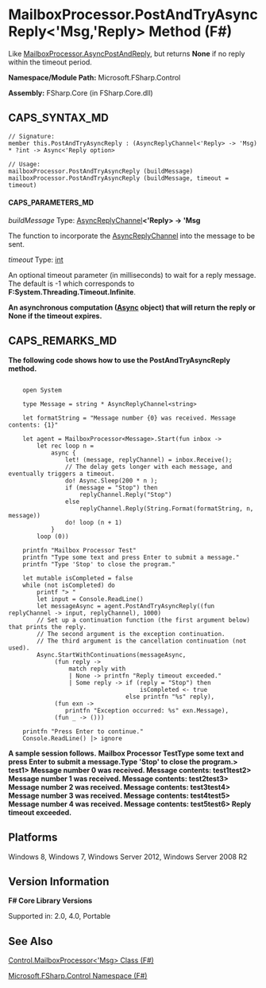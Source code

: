 # MailboxProcessor.PostAndTryAsyncReply<'Msg,'Reply> Method (F#)

Like [MailboxProcessor.AsyncPostAndReply](http://msdn.microsoft.com/en-us/library/cd7d03c7-cc82-46f3-9f9a-ed689164e4a8), but returns **None** if no reply within the timeout period.

**Namespace/Module Path:** Microsoft.FSharp.Control

**Assembly:** FSharp.Core (in FSharp.Core.dll)


## CAPS_SYNTAX_MD

```
// Signature:
member this.PostAndTryAsyncReply : (AsyncReplyChannel<'Reply> -> 'Msg) * ?int -> Async<'Reply option>

// Usage:
mailboxProcessor.PostAndTryAsyncReply (buildMessage)
mailboxProcessor.PostAndTryAsyncReply (buildMessage, timeout = timeout)
```

#### CAPS_PARAMETERS_MD
*buildMessage*
Type: [AsyncReplyChannel](http://msdn.microsoft.com/en-us/library/e32fd8ec-37dd-4e63-94a5-67709962d1d0)**&lt;'Reply&gt; -&gt;   'Msg**


The function to incorporate the [AsyncReplyChannel](http://msdn.microsoft.com/en-us/library/e32fd8ec-37dd-4e63-94a5-67709962d1d0) into the message to be sent.


*timeout*
Type: [int](http://msdn.microsoft.com/en-us/library/025d5455-3622-4ea5-9573-3ecbd4ee1375)


An optional timeout parameter (in milliseconds) to wait for a reply message. The default is -1 which corresponds to **F:System.Threading.Timeout.Infinite**.



**An asynchronous computation ([Async](http://msdn.microsoft.com/en-us/library/03eb4d12-a01a-4565-a077-5e83f17cf6f7) object) that will return the reply or None if the timeout expires.**
## CAPS_REMARKS_MD
**The following code shows how to use the PostAndTryAsyncReply method.**
```

    open System

    type Message = string * AsyncReplyChannel<string>

    let formatString = "Message number {0} was received. Message contents: {1}"

    let agent = MailboxProcessor<Message>.Start(fun inbox ->
        let rec loop n =
            async {          
                let! (message, replyChannel) = inbox.Receive();
                // The delay gets longer with each message, and eventually triggers a timeout.
                do! Async.Sleep(200 * n );
                if (message = "Stop") then
                    replyChannel.Reply("Stop")
                else
                    replyChannel.Reply(String.Format(formatString, n, message))
                do! loop (n + 1)
            }
        loop (0))

    printfn "Mailbox Processor Test"
    printfn "Type some text and press Enter to submit a message."
    printfn "Type 'Stop' to close the program."
    
    let mutable isCompleted = false
    while (not isCompleted) do
        printf "> "
        let input = Console.ReadLine()
        let messageAsync = agent.PostAndTryAsyncReply((fun replyChannel -> input, replyChannel), 1000)
        // Set up a continuation function (the first argument below) that prints the reply.
        // The second argument is the exception continuation.
        // The third argument is the cancellation continuation (not used).
        Async.StartWithContinuations(messageAsync, 
             (fun reply -> 
                 match reply with
                 | None -> printfn "Reply timeout exceeded."
                 | Some reply -> if (reply = "Stop") then
                                     isCompleted <- true
                                 else printfn "%s" reply),
             (fun exn ->
                printfn "Exception occurred: %s" exn.Message),
             (fun _ -> ()))

    printfn "Press Enter to continue."
    Console.ReadLine() |> ignore
```

**A sample session follows.**
**Mailbox Processor TestType some text and press Enter to submit a message.Type 'Stop' to close the program.&gt; test1&gt; Message number 0 was received. Message contents: test1test2&gt; Message number 1 was received. Message contents: test2test3&gt; Message number 2 was received. Message contents: test3test4&gt; Message number 3 was received. Message contents: test4test5&gt; Message number 4 was received. Message contents: test5test6&gt; Reply timeout exceeded.**
## Platforms
Windows 8, Windows 7, Windows Server 2012, Windows Server 2008 R2


## Version Information
**F# Core Library Versions**

Supported in: 2.0, 4.0, Portable




## See Also
[Control.MailboxProcessor&#60;'Msg&#62; Class &#40;F&#35;&#41;](Control.MailboxProcessor%3C%27Msg%3E+Class+%28F%23%29.md)

[Microsoft.FSharp.Control Namespace &#40;F&#35;&#41;](Microsoft.FSharp.Control+Namespace+%28F%23%29.md)

